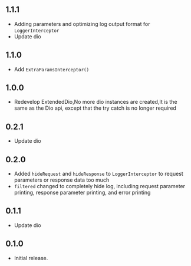 ## 1.1.1

* Adding parameters and optimizing log output format for `LoggerInterceptor`
* Update dio

## 1.1.0

* Add `ExtraParamsInterceptor()`

## 1.0.0

* Redevelop ExtendedDio,No more dio instances are created,It is the same as the Dio api, except that
  the try catch is no longer required

## 0.2.1

* Update dio

## 0.2.0

* Added `hideRequest` and `hideResponse` to `LoggerInterceptor` to request parameters or response
  data too much
* `filtered` changed to completely hide log, including request parameter printing, response
  parameter printing, and error printing

## 0.1.1

* Update dio

## 0.1.0

* Initial release.
